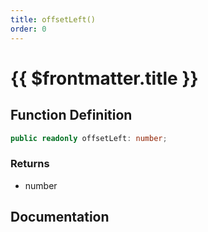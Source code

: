 ```yaml
---
title: offsetLeft()
order: 0
---
```


# {{ $frontmatter.title }}

## Function Definition

```ts
public readonly offsetLeft: number;
```

### Returns

* number

## Documentation

<!--@include: ./parts/offsetLeft.md-->
